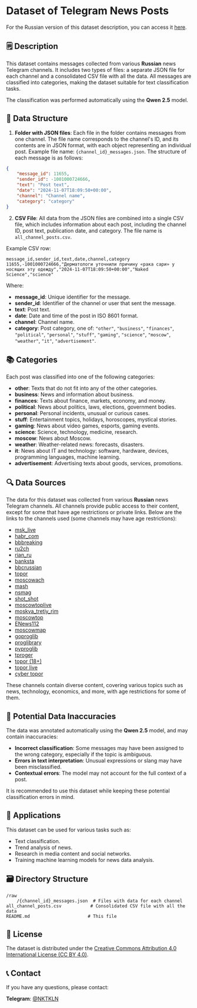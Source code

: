 # Dataset of Telegram News Posts

For the Russian version of this dataset description, you can access it [here](README_ru.md).

## 🗒 Description

This dataset contains messages collected from various **Russian** news Telegram channels. It includes two types of files: a separate JSON file for each channel and a consolidated CSV file with all the data. All messages are classified into categories, making the dataset suitable for text classification tasks.

The classification was performed automatically using the **Qwen 2.5** model.

## 📝 Data Structure

1. **Folder with JSON files**: Each file in the folder contains messages from one channel. The file name corresponds to the channel's ID, and its contents are in JSON format, with each object representing an individual post. Example file name: `{channel_id}_messages.json`. The structure of each message is as follows:

```json
{
    "message_id": 11655,
    "sender_id": -1001000724666,
    "text": "Post text",
    "date": "2024-11-07T18:09:50+00:00",
    "channel": "Channel name",
    "category": "category"
}
```

2. **CSV File**: All data from the JSON files are combined into a single CSV file, which includes information about each post, including the channel ID, post text, publication date, and category. The file name is `all_channel_posts.csv`.

Example CSV row:

```csv
message_id,sender_id,text,date,channel,category
11655,-1001000724666,"Дерматологи уточнили причину «рака сари» у носящих эту одежду","2024-11-07T18:09:50+00:00","Naked Science","science"
```

Where:

- **message_id**: Unique identifier for the message.
- **sender_id**: Identifier of the channel or user that sent the message.
- **text**: Post text.
- **date**: Date and time of the post in ISO 8601 format.
- **channel**: Channel name.
- **category**: Post category, one of: `"other"`, `"business"`, `"finances"`, `"political"`, `"personal"`, `"stuff"`, `"gaming"`, `"science"`, `"moscow"`, `"weather"`, `"it"`, `"advertisement"`.

## 📚 Categories

Each post was classified into one of the following categories:

- **other**: Texts that do not fit into any of the other categories.
- **business**: News and information about business.
- **finances**: Texts about finance, markets, economy, and money.
- **political**: News about politics, laws, elections, government bodies.
- **personal**: Personal incidents, unusual or curious cases.
- **stuff**: Entertainment topics, holidays, horoscopes, mystical stories.
- **gaming**: News about video games, esports, gaming events.
- **science**: Science, technology, medicine, research.
- **moscow**: News about Moscow.
- **weather**: Weather-related news: forecasts, disasters.
- **it**: News about IT and technology: software, hardware, devices, programming languages, machine learning.
- **advertisement**: Advertising texts about goods, services, promotions.

## 🔍 Data Sources

The data for this dataset was collected from various **Russian** news Telegram channels. All channels provide public access to their content, except for some that have age restrictions or private links. Below are the links to the channels used (some channels may have age restrictions):

- [msk_live](https://t.me/msk_live)
- [habr_com](https://t.me/habr_com)
- [bbbreaking](https://t.me/bbbreaking)
- [ru2ch](https://t.me/ru2ch)
- [rian_ru](https://t.me/rian_ru)
- [banksta](https://t.me/banksta)
- [bbcrussian](https://t.me/bbcrussian)
- [topor](https://t.me/topor)
- [moscowach](https://t.me/moscowach)
- [mash](https://t.me/mash)
- [nsmag](https://t.me/nsmag)
- [shot_shot](https://t.me/shot_shot)
- [moscowtoplive](https://t.me/moscowtoplive)
- [moskva_tretiy_rim](https://t.me/moskva_tretiy_rim)
- [moscowtop](https://t.me/moscowtop)
- [ENews112](https://t.me/ENews112)
- [moscowmap](https://t.me/moscowmap)
- [goproglib](https://t.me/goproglib)
- [proglibrary](https://t.me/proglibrary)
- [pyproglib](https://t.me/pyproglib)
- [tproger](https://t.me/tproger)
- [topor (18+)](https://t.me/joinchat/ScL1FOCgJCbFNJK1)
- [topor live](https://t.me/+oDf_lVJzbNQyYWFi)
- [cyber topor](https://t.me/+iI538bjZlGJmYWQy)

These channels contain diverse content, covering various topics such as news, technology, economics, and more, with age restrictions for some of them.

## 🚫 Potential Data Inaccuracies

The data was annotated automatically using the **Qwen 2.5** model, and may contain inaccuracies:

- **Incorrect classification**: Some messages may have been assigned to the wrong category, especially if the topic is ambiguous.
- **Errors in text interpretation**: Unusual expressions or slang may have been misclassified.
- **Contextual errors**: The model may not account for the full context of a post.

It is recommended to use this dataset while keeping these potential classification errors in mind.

## 🤔 Applications

This dataset can be used for various tasks such as:

- Text classification.
- Trend analysis of news.
- Research in media content and social networks.
- Training machine learning models for news data analysis.

## 🗃 Directory Structure

```filesystem
/raw
    /{channel_id}_messages.json  # Files with data for each channel
all_channel_posts.csv           # Consolidated CSV file with all the data
README.md                      # This file
```

## 📃 License

The dataset is distributed under the [Creative Commons Attribution 4.0 International License (CC BY 4.0)](LICENCE.md).

## 📞 Contact

If you have any questions, please contact:

**Telegram**: [@NKTKLN](https://t.me/NKTKLN)
